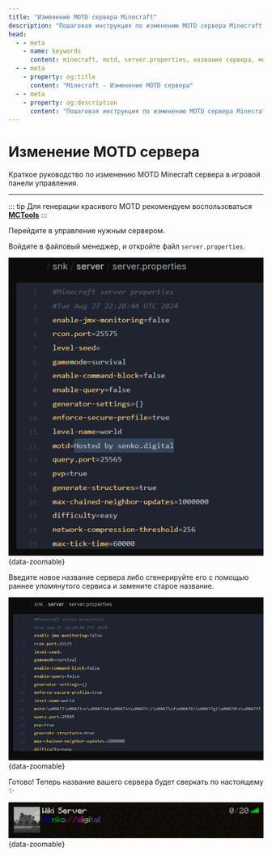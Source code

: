 ```yaml
---
title: "Изменение MOTD сервера Minecraft"
description: "Пошаговая инструкция по изменению MOTD сервера Minecraft. Научитесь создавать красивые и привлекательные названия для вашего сервера."
head:
  - - meta
    - name: keywords
      content: minecraft, motd, server.properties, название сервера, майнкрафт сервер, minecraft server, изменение motd
  - - meta
    - property: og:title 
      content: "Minecraft - Изменение MOTD сервера"
  - - meta
    - property: og:description
      content: "Пошаговая инструкция по изменению MOTD сервера Minecraft. Научитесь создавать красивые и привлекательные названия для вашего сервера."
---
```


<script setup>
import MinecraftLogo from '/components/MinecraftLogo.vue';
</script>

# <MinecraftLogo>Изменение MOTD сервера</MinecraftLogo>

Краткое руководство по изменению MOTD Minecraft сервера в игровой панели управления.

***

::: tip
Для генерации красивого MOTD рекомендуем воспользоваться **[MCTools](https://mctools.org/motd-creator)**
:::

Перейдите в управление нужным сервером.

Войдите в файловый менеджер, и откройте файл `server.properties`.

![old server name](/images/games/minecraft/server-name/old-name.png){data-zoomable}

Введите новое название сервера либо сгенерируйте его с помощью раннее упомянутого сервиса и замените старое название.

![new server name](/images/games/minecraft/server-name/new-name.png){data-zoomable}

Готово! Теперь название вашего сервера будет сверкать по настоящему :sparkles:

![server name in minecraft](/images/games/minecraft/server-icon/old.png){data-zoomable}
